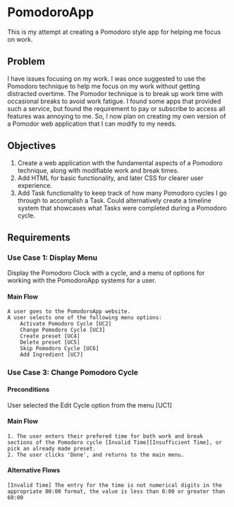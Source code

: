 # PomodoroApp
This is my attempt at creating a Pomodoro style app for helping me focus on work.

## Problem

I have issues focusing on my work. I was once suggested to use the Pomodoro technique to help me focus on my work without getting distracted overtime. The Pomodor technique is to break up work time with occasional breaks to avoid work fatigue. I found some apps that provided such a service, but found the requirement to pay or subscribe to access all features was annoying to me. So, I now plan on creating my own version of a Pomodor web application that I can modify to my needs.

## Objectives

1. Create a web application with the fundamental aspects of a Pomodoro technique, along with modifiable work and break times.
2. Add HTML for basic functionality, and later CSS for clearer user experience.
3. Add Task functionality to keep track of how many Pomodoro cycles I go through to accomplish a Task. Could alternatively create a timeline system that showcases what Tasks were completed during a Pomodoro cycle.

## Requirements

### Use Case 1: Display Menu

Display the Pomodoro Clock with a cycle, and a menu of options for working with the PomodoroApp systems for a user.
#### Main Flow

    A user goes to the PomodoroApp website.
    A user selects one of the following menu options:
        Activate Pomodoro Cycle [UC2]
        Change Pomodoro Cycle [UC3]
        Create preset [UC4]
        Delete preset [UC5]
        Skip Pomodoro Cycle [UC6]
        Add Ingredient [UC7]

### Use Case 3: Change Pomodoro Cycle
#### Preconditions
User selected the Edit Cycle option from the menu [UC1]

#### Main Flow

    1. The user enters their prefered time for both work and break sections of the Pomodoro cycle [Invalid Time][Insufficient Time], or pick an already made preset.
    2. The user clicks 'Done', and returns to the main menu.

#### Alternative Flows

    [Invalid Time] The entry for the time is not numerical digits in the appropriate 00:00 format, the value is less than 0:00 or greater than 60:00
